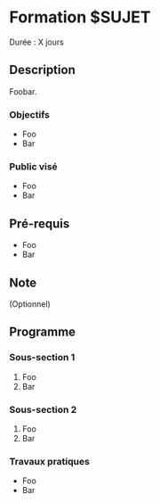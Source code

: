 # Formation $SUJET

Durée : X jours

## Description

Foobar.

### Objectifs
* Foo
* Bar

### Public visé
* Foo
* Bar

## Pré-requis
* Foo
* Bar

## Note
(Optionnel)

## Programme

### Sous-section 1
1. Foo
2. Bar

### Sous-section 2
1. Foo
2. Bar

### Travaux pratiques
* Foo
* Bar
